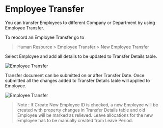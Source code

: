 <!-- add-breadcrumbs -->
# Employee Transfer

You can transfer Employees to different Company or Department by using Employee Transfer.

To reocord an Employee Transfer go to

> Human Resource > Employee Transfer > New Employee Transfer

Select Employee and add all details to be updated to Transfer Details table.

<img class="screenshot" alt="Employee Transfer" src="{{docs_base_url}}/assets/img/human-resources/employee_transfer.png">

Transfer document can be submitted on or after Transfer Date. Once submitted all the changes added to Transfer Details table will applied to Employee.

<img class="screenshot" alt="Employee Transfer" src="{{docs_base_url}}/assets/img/human-resources/employee_transfer_1.png">

> Note : If Create New Employee ID is checked, a new Employee will be created with property changes in Transfer Details table and old Employee will be marked as relieved. Leave allocations for the new Employee has to be manually created from Leave Period.

